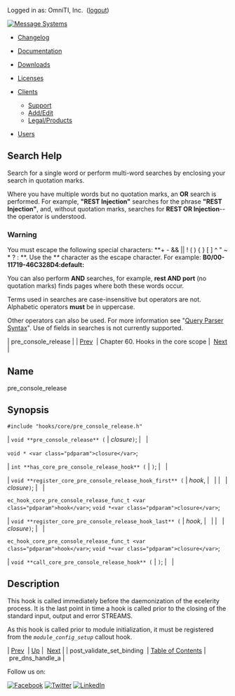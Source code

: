 Logged in as: OmniTI, Inc.  ([logout](https://support.messagesystems.com/logout.php))

[![Message Systems](https://support.messagesystems.com/images/ms-white205.png)](https://support.messagesystems.com/start.php) 

*   [Changelog](https://support.messagesystems.com/start.php?show=changelog)
*   [Documentation](https://support.messagesystems.com/docs/)
*   [Downloads](https://support.messagesystems.com/start.php)

*   [Licenses](https://support.messagesystems.com/license_summary.php)
*   <a href="">Clients</a>
    *   [Support](https://support.messagesystems.com/cs.php)
    *   [Add/Edit](https://support.messagesystems.com/edit_client.php)
    *   [Legal/Products](https://support.messagesystems.com/edit_products.php)
*   [Users](https://support.messagesystems.com/edit_customer.php)

## Search Help

Search for a single word or perform multi-word searches by enclosing your search in quotation marks.

Where you have multiple words but no quotation marks, an **OR** search is performed. For example, **"REST Injection"** searches for the phrase **"REST Injection"**, and, without quotation marks, searches for **REST OR Injection**--the operator is understood.

### Warning

You must escape the following special characters: **+ - && || ! ( ) { } [ ] ^ " ~ * ? : \**. Use the **\** character as the escape character. For example: **B0/00-11719-46C328D4\:default\:**

You can also perform **AND** searches, for example, **rest AND port** (no quotation marks) finds pages where both these words occur.

Terms used in searches are case-insensitive but operators are not. Alphabetic operators **must** be in uppercase.

Other operators can also be used. For more information see "[Query Parser Syntax](https://lucene.apache.org/core/old_versioned_docs/versions/3_0_0/queryparsersyntax.html)". Use of fields in searches is not currently supported.

| pre_console_release |
| [Prev](hooks.core.post_validate_set_binding.php)  | Chapter 60. Hooks in the core scope |  [Next](hooks.core.pre_dns_handle_a.php) |

<a name="hooks.core.pre_console_release"></a>
## Name

pre_console_release

## Synopsis

`#include "hooks/core/pre_console_release.h"`

| `void **pre_console_release** (` | <var class="pdparam">closure</var>`)`; |   |

`void * <var class="pdparam">closure</var>`;

| `int **has_core_pre_console_release_hook** (` | `)`; |   |

| `void **register_core_pre_console_release_hook_first** (` | <var class="pdparam">hook</var>, |   |
|   | <var class="pdparam">closure</var>`)`; |   |

`ec_hook_core_pre_console_release_func_t <var class="pdparam">hook</var>`;
`void *<var class="pdparam">closure</var>`;

| `void **register_core_pre_console_release_hook_last** (` | <var class="pdparam">hook</var>, |   |
|   | <var class="pdparam">closure</var>`)`; |   |

`ec_hook_core_pre_console_release_func_t <var class="pdparam">hook</var>`;
`void *<var class="pdparam">closure</var>`;

| `void **call_core_pre_console_release_hook** (` | `)`; |   |

<a name="idp1604432"></a>
## Description

This hook is called immediately before the daemonization of the ecelerity process. It is the last point in time a hook is called prior to the closing of the standard input, output and error STREAMS.

As this hook is called prior to module initialization, it must be registered from the *`module_config_setup`* callout hook.

| [Prev](hooks.core.post_validate_set_binding.php)  | [Up](hooks.core.php) |  [Next](hooks.core.pre_dns_handle_a.php) |
| post_validate_set_binding  | [Table of Contents](index.php) |  pre_dns_handle_a |

Follow us on:

[![Facebook](https://support.messagesystems.com/images/icon-facebook.png)](http://www.facebook.com/messagesystems) [![Twitter](https://support.messagesystems.com/images/icon-twitter.png)](http://twitter.com/#!/MessageSystems) [![LinkedIn](https://support.messagesystems.com/images/icon-linkedin.png)](http://www.linkedin.com/company/message-systems)